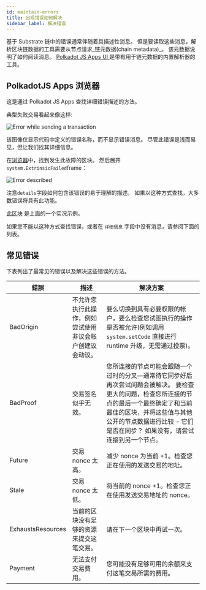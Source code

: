 ```yaml
---
id: maintain-errors
title: 出现错误如何解决
sidebar_label: 解决错误
---
```


基于 Substrate 链中的错误通常伴随着具描述性消息。 但是要读取这些消息，解析区块链数据的工具需要从节点请求_链元数据(chain metadata)_。 该元数据说明了如何阅读消息。 [ Polkadot JS Apps UI ](https://polkadot.js.org/apps)是带有用于链元数据的内置解析器的工具。

## PolkadotJS Apps 浏览器

这是通过 Polkadot JS Apps 查找详细错误描述的方法。

典型失败交易看起来像这样:

![Error while sending a transaction](/img/errors/01.jpg)

该图像仅显示代码中定义的错误名称，而不显示错误消息。 尽管此错误是浅而易见，但让我们找其详细信息。

在[浏览器](https://polkadot.js.org/apps/#/explorer)中，找到发生此故障的区块。 然后展开` system.ExtrinsicFailed `frame：

![Error described](/img/errors/02.jpg)

注意` details `字段如何包含该错误的易于理解的描述。 如果以这种方式查找，大多数错误将具有此功能。

[此区块](https://polkadot.js.org/apps/#/explorer/query/0xa10104ed21dfe409c7871a975155766c5dd97e1e2ac7faf3c90f1f8dca89104b) 是上面的一个实况示例。

如果您不能以这种方式查找错误，或者在 `详细信息` 字段中没有消息，请参阅下面的列表。

## 常见错误

下表列出了最常见的错误以及解决这些错误的方法。

| 錯誤                | 描述                           | 解决方案                                                                                                                          |
| ----------------- | ---------------------------- | ----------------------------------------------------------------------------------------------------------------------------- |
| BadOrigin         | 不允许您执行此操作，例如尝试使用非议会帐户创建议会动议。 | 要么切换到具有必要权限的帐户，要么检查您试图执行的操作是否被允许(例如调用 `system.setCode` 直接进行 runtime 升级，无需通过投票)。                                               |
| BadProof          | 交易签名似乎无效。                    | 您所连接的节点可能会跟随一个过时的分叉—通常待它同步好后再次尝试问题会被解决。 要检查更大的问题，检查您所连接的节点的最后一个最终确定了和当前最佳的区块，并将这些值与其他公开的节点数据进行比较 - 它们是否在同步？ 如果没有，请尝试连接到另一个节点。 |
| Future            | 交易 nonce 太高。                 | 减少 nonce 为当前 +1。检查您正在使用的发送交易的地址。                                                                                              |
| Stale             | 交易 nonce 太低。                 | 将当前的 nonce +1。检查您正在使用发送交易地址的 nonce。                                                                                           |
| ExhaustsResources | 当前的区块没有足够的资源来提交这笔交易。         | 请在下一个区块中再试一次。                                                                                                                 |
| Payment           | 无法支付交易费用。                    | 您可能没有足够可用的余额来支付这笔交易所需的费用。                                                                                                     |
